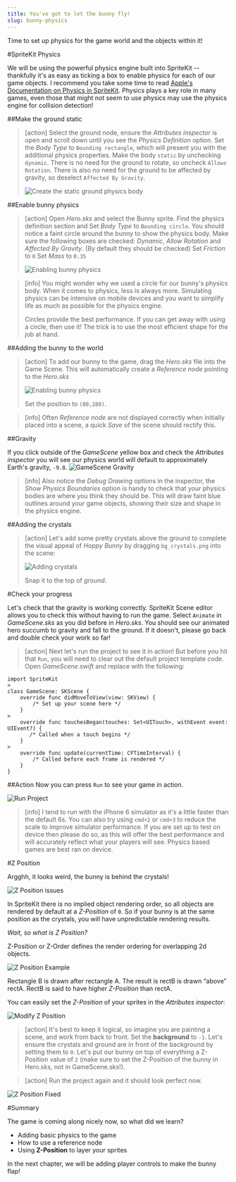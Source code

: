 ```yaml
---
title: You've got to let the bunny fly!
slug: bunny-physics
---
```


Time to set up physics for the game world and the objects within it!

#SpriteKit Physics

We will be using the powerful physics engine built into SpriteKit -- thankfully it's as easy as ticking a box to enable physics for each of our game objects.
I recommend you take some time to read [Apple's Documentation on Physics in SpriteKit](https://developer.apple.com/library/ios/documentation/GraphicsAnimation/Conceptual/SpriteKit_PG/Physics/Physics.html#//apple_ref/doc/uid/TP40013043-CH6-SW1). Physics plays a key role in many games, even those that might not seem to use physics may use the physics engine for collision detection!

##Make the ground static

> [action]
> Select the ground node, ensure the *Attributes inspector* is open and scroll down until you see the *Physics Definition* option.
> Set the *Body Type* to `Bounding rectangle`, which will present you with the additional physics properties.
> Make the body `static` by unchecking `dynamic`. There is no need for the ground to rotate, so uncheck `Allows Rotation`. There is also no need for the ground to be affected by gravity, so deselect `Affected By Gravity`.
>
> ![Create the static ground physics body](../Tutorial-Images/xcode_ground_physics.png)
>

##Enable bunny physics

> [action]
> Open *Hero.sks* and select the Bunny sprite. Find the physics definition section and Set *Body Type* to `Bounding circle`.
> You should notice a faint circle around the bunny to show the physics body.
> Make sure the following boxes are checked: *Dynamic*, *Allow Rotation* and *Affected By Gravity*. (By default they should be checked)
> Set *Friction* to `0`
> Set *Mass* to `0.35`
>
> ![Enabling bunny physics](../Tutorial-Images/xcode_hero_physics.png)
>

<!--  -->

> [info]
> You might wonder why we used a circle for our bunny's physics body. When it comes to physics, less is always more. Simulating physics can be intensive on mobile devices and you want to simplify life as much as possible for the physics engine.
> 
> Circles provide the best performance. If you can get away with using a circle, then use it! The trick is to use the most efficient shape for the job at hand.
>

##Adding the bunny to the world

> [action]
> To add our bunny to the game, drag the *Hero.sks* file into the Game Scene. This will automatically create a *Reference node* pointing to the *Hero.sks*
>
> ![Enabling bunny physics](../Tutorial-Images/xcode_add_reference_node_hero.png)
>
> Set the position to `(80,280)`.

<!--  -->

> [info]
> Often *Reference node* are not displayed correctly when initially placed into a scene, a quick *Save* of the scene should rectify this.

##Gravity

If you click outside of the *GameScene* yellow box and check the *Attributes inspector* you will see our physics world will default to approximately Earth's gravity, `-9.8`.
![GameScene Gravity](../Tutorial-Images/xcode_gamescene_gravity.png)

> [info]
> Also notice the *Debug Drawing* options in the inspector, the *Show Physics Boundaries* option is handy to check that your physics bodies are where you think they should be. This will draw faint blue outlines around your game objects, showing their size and shape in the physics engine.

##Adding the crystals

> [action]
> Let's add some pretty crystals above the ground to complete the visual appeal of *Hoppy Bunny* by dragging `bg_crystals.png` into the scene:
>
> ![Adding crystals](../Tutorial-Images/xcode_add_crystals.png)
>
> Snap it to the top of *ground*.


#Check your progress

Let's check that the gravity is working correctly. SpriteKit Scene editor allows you to check this without having to run the game. Select `Animate` in *GameScene.sks* as you did before in *Hero.sks*. You should see our animated hero succumb to gravity and fall to the ground. If it doesn't, please go back and double check your work so far!

> [action]
> Next let's run the project to see it in action! But before you hit that `Run`, you will need to clear out the default project template code.
> Open *GameScene.swift* and replace with the following:
>
```
import SpriteKit
>
class GameScene: SKScene {
    override func didMoveToView(view: SKView) {
        /* Set up your scene here */
    }
>
    override func touchesBegan(touches: Set<UITouch>, withEvent event: UIEvent?) {
       /* Called when a touch begins */
    }
>
    override func update(currentTime: CFTimeInterval) {
        /* Called before each frame is rendered */
    }
}
```
>

##Action
Now you can press `Run` to see your game in action.

![Run Project](../Tutorial-Images/xcode_select_simulator.png)

> [info]
> I tend to run with the iPhone 6 simulator as it's a little faster than the default 6s. You can also try using `cmd+2` or `cmd+3` to reduce the scale to improve simulator performance.
> If you are set up to test on device then please do so, as this will offer the best performance and will accurately reflect what your players will see. Physics based games are best ran on device.

#Z Position

Argghh, it looks weird, the bunny is behind the crystals!

![Z Position issues](../Tutorial-Images/simulator_zorder_before.png)

In SpriteKit there is no implied object rendering order, so all objects are rendered by default at a *Z-Position* of `0`. So if your bunny is at the same position as the crystals, you will have unpredictable rendering results.

*Wait, so what is Z Position?*

Z-Position or Z-Order defines the render ordering for overlapping 2d objects.

![Z Position Example](../Tutorial-Images/zorder.png)

Rectangle B is drawn after rectangle A. The result is rectB is drawn “above” rectA. RectB is said to have higher *Z-Position* than rectA.

You can easily set the *Z-Position* of your sprites in the *Attributes inspector*:

![Modify Z Position](../Tutorial-Images/xcode_zorder_modify.png)

> [action]
> It's best to keep it logical, so imagine you are painting a scene, and work from back to front. Set the **background** to `-1`. Let's ensure the crystals and ground are in front of the background by setting them to `0`. Let's put our bunny on top of everything a Z-Position value of `2` (make sure to set the Z-Position of the bunny in Hero.sks, not in GameScene.sks!).

<!-- html comment to break boxes -->

> [action]
> Run the project again and it should look perfect now.

![Z Position Fixed](../Tutorial-Images/xcode_zorder_fixed.png)

#Summary

The game is coming along nicely now, so what did we learn?

- Adding basic physics to the game
- How to use a reference node
- Using **Z-Position** to layer your sprites

In the next chapter, we will be adding player controls to make the bunny flap!
